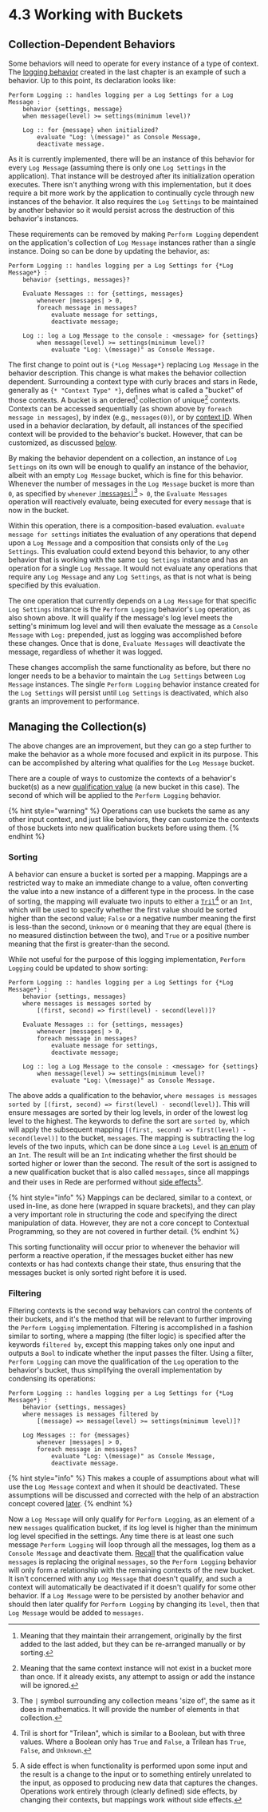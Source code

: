 # 4.3 Working with Buckets

## Collection-Dependent Behaviors

Some behaviors will need to operate for every instance of a type of context. The [logging behavior](4.2-from-when-to-whenever.md#logging) created in the last chapter is an example of such a behavior. Up to this point, its declaration looks like:

```
Perform Logging :: handles logging per a Log Settings for a Log Message : 
    behavior {settings, message}
    when message(level) >= settings(minimum level)?
    
    Log :: for {message} when initialized?
        evaluate "Log: \(message)" as Console Message,
        deactivate message.
```

As it is currently implemented, there will be an instance of this behavior for every `Log Message` (assuming there is only one `Log Settings` in the application). That instance will be destroyed after its initialization operation executes. There isn't anything wrong with this implementation, but it does require a bit more work by the application to continually cycle through new instances of the behavior. It also requires the `Log Settings` to be maintained by another behavior so it would persist across the destruction of this behavior's instances.

These requirements can be removed by making `Perform Logging` dependent on the application's collection of `Log Message` instances rather than a single instance. Doing so can be done by updating the behavior, as:

```
Perform Logging :: handles logging per a Log Settings for {*Log Message*} : 
    behavior {settings, messages}?
    
    Evaluate Messages :: for {settings, messages}
        whenever |messages| > 0,
        foreach message in messages?
            evaluate message for settings,
            deactivate message;
    
    Log :: log a Log Message to the console : <message> for {settings}
        when message(level) >= settings(minimum level)?
            evaluate "Log: \(message)" as Console Message.
```

The first change to point out is `{*Log Message*}` replacing `Log Message` in the behavior description. This change is what makes the behavior collection dependent. Surrounding a context type with curly braces and stars in Rede, generally as `{* "Context Type" *}`, defines what is called a "bucket" of those contexts. A bucket is an ordered[^1] collection of unique[^2] contexts. Contexts can be accessed sequentially (as shown above by `foreach message in messages`), by index (e.g., `messages(0)`), or by [context ID](../chapter-6-abstracting-contexts/6.2-context-identifiers.md). When used in a behavior declaration, by default, all instances of the specified context will be provided to the behavior's bucket. However, that can be customized, as discussed [below](4.3-working-with-buckets.md#managing-the-collection-s).

By making the behavior dependent on a collection, an instance of `Log Settings` on its own will be enough to qualify an instance of the behavior, albeit with an empty `Log Message` bucket, which is fine for this behavior. Whenever the number of messages in the `Log Message` bucket is more than `0`, as specified by `whenever` [`|messages|`](#user-content-fn-3)[^3] `> 0`, the `Evaluate Messages` operation will reactively evaluate, being executed for every `message` that is now in the bucket.

Within this operation, there is a composition-based evaluation. `evaluate message for settings` initiates the evaluation of any operations that depend upon a `Log Message` and a composition that consists only of the `Log Settings`. This evaluation could extend beyond this behavior, to any other behavior that is working with the same `Log Settings` instance and has an operation for a single `Log Message`. It would not evaluate any operations that require any `Log Message` and any `Log Settings`, as that is not what is being specified by this evaluation.

The one operation that currently depends on a `Log Message` for that specific `Log Settings` instance is the `Perform Logging` behavior's `Log` operation, as also shown above. It will qualify if the message's log level meets the setting's minimum log level and will then evaluate the message as a `Console Message` with `Log:` prepended, just as logging was accomplished before these changes. Once that is done, `Evaluate Messages` will deactivate the message, regardless of whether it was logged.

These changes accomplish the same functionality as before, but there no longer needs to be a behavior to maintain the `Log Settings` between `Log Message` instances. The single `Perform Logging` behavior instance created for the `Log Settings` will persist until `Log Settings` is deactivated, which also grants an improvement to performance.



## Managing the Collection(s)

The above changes are an improvement, but they can go a step further to make the behavior as a whole more focused and explicit in its purpose. This can be accomplished by altering what qualifies for the `Log Message` bucket.

There are a couple of ways to customize the contexts of a behavior's bucket(s) as a new [qualification value](../chapter-3-evaluating-with-operations/3.2-expanding-on-when.md#qualification-values) (a new bucket in this case). The second of which will be applied to the `Perform Logging` behavior.

{% hint style="warning" %}
Operations can use buckets the same as any other input context, and just like behaviors, they can customize the contexts of those buckets into new qualification buckets before using them.
{% endhint %}

### Sorting

A behavior can ensure a bucket is sorted per a mapping. Mappings are a restricted way to make an immediate change to a value, often converting the value into a new instance of a different type in the process. In the case of sorting, the mapping will evaluate two inputs to either a [`Tril`](#user-content-fn-4)[^4] or an `Int`, which will be used to specify whether the first value should be sorted higher than the second value; `False` or a negative number meaning the first is less-than the second, `Unknown` or `0` meaning that they are equal (there is no measured distinction between the two), and `True` or a positive number meaning that the first is greater-than the second.

While not useful for the purpose of this logging implementation, `Perform Logging` could be updated to show sorting:

```
Perform Logging :: handles logging per a Log Settings for {*Log Message*} : 
    behavior {settings, messages}
    where messages is messages sorted by
        [(first, second) => first(level) - second(level)]?
    
    Evaluate Messages :: for {settings, messages}
        whenever |messages| > 0,
        foreach message in messages?
            evaluate message for settings,
            deactivate message;
    
    Log :: log a Log Message to the console : <message> for {settings}
        when message(level) >= settings(minimum level)?
            evaluate "Log: \(message)" as Console Message.
```

The above adds a qualification to the behavior, `where messages is messages sorted by [(first, second) => first(level) - second(level)]`. This will ensure messages are sorted by their log levels, in order of the lowest log level to the highest. The keywords to define the sort are `sorted by`, which will apply the subsequent mapping `[(first, second) => first(level) - second(level)]` to the bucket, `messages`. The mapping is subtracting the log levels of the two inputs, which can be done since a `Log Level` is [an enum](4.2-from-when-to-whenever.md#conditional-behavior) of an `Int`. The result will be an `Int` indicating whether the first should be sorted higher or lower than the second. The result of the sort is assigned to a new qualification bucket that is also called `messages`, since all mappings and their uses in Rede are performed without [side effects](#user-content-fn-5)[^5].

{% hint style="info" %}
Mappings can be declared, similar to a context, or used in-line, as done here (wrapped in square brackets), and they can play a very important role in structuring the code and specifying the direct manipulation of data. However, they are not a core concept to Contextual Programming, so they are not covered in further detail.
{% endhint %}

This sorting functionality will occur prior to whenever the behavior will perform a reactive operation, if the messages bucket either has new contexts or has had contexts change their state, thus ensuring that the messages bucket is only sorted right before it is used.

### Filtering

Filtering contexts is the second way behaviors can control the contents of their buckets, and it's the method that will be relevant to further improving the `Perform Logging` implementation. Filtering is accomplished in a fashion similar to sorting, where a mapping (the filter logic) is specified after the keywords `filtered by`, except this mapping takes only one input and outputs a `Bool` to indicate whether the input passes the filter. Using a filter, `Perform Logging` can move the qualification of the `Log` operation to the behavior's bucket, thus simplifying the overall implementation by condensing its operations:

```
Perform Logging :: handles logging per a Log Settings for {*Log Message*} : 
    behavior {settings, messages}
    where messages is messages filtered by
        [(message) => message(level) >= settings(minimum level)]?
    
    Log Messages :: for {messages}
        whenever |messages| > 0,
        foreach message in messages?
            evaluate "Log: \(message)" as Console Message,
            deactivate message.
```

{% hint style="info" %}
This makes a couple of assumptions about what will use the `Log Message` context and when it should be deactivated. These assumptions will be discussed and corrected with the help of an abstraction concept covered [later](../chapter-6-abstracting-contexts/6.1-contracts.md).
{% endhint %}

Now a `Log Message` will only qualify for `Perform Logging`, as an element of a new `messages` qualification bucket, if its log level is higher than the minimum log level specified in the settings. Any time there is at least one such message `Perform Logging` will loop through all the messages, log them as a `Console Message` and deactivate them. [Recall](../chapter-3-evaluating-with-operations/3.2-expanding-on-when.md#qualification-values) that the qualification value `messages` is replacing the original `messages`, so the `Perform Logging` behavior will only form a relationship with the remaining contexts of the new bucket. It isn't concerned with any `Log Message` that doesn't qualify, and such a context will automatically be deactivated if it doesn't qualify for some other behavior. If a `Log Message` were to be persisted by another behavior and should then later qualify for `Perform Logging` by changing its `level`, then that `Log Message` would be added to `messages`.

[^1]: Meaning that they maintain their arrangement, originally by the first added to the last added, but they can be re-arranged manually or by sorting.

[^2]: Meaning that the same context instance will not exist in a bucket more than once. If it already exists, any attempt to assign or add the instance will be ignored.

[^3]: The `|` symbol surrounding any collection means 'size of', the same as it does in mathematics. It will provide the number of elements in that collection.

[^4]: Tril is short for "Trilean", which is similar to a Boolean, but with three values. Where a Boolean only has `True` and `False`, a Trilean has `True`, `False`,  and `Unknown`.

[^5]: A side effect is when functionality is performed upon some input and the result is a change to the input or to something entirely unrelated to the input, as opposed to producing new data that captures the changes. Operations work entirely through (clearly defined) side effects, by changing their contexts, but mappings work without side effects.
